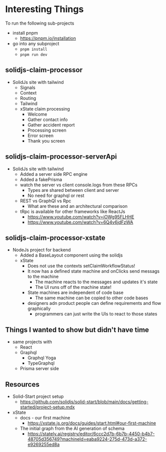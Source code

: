 # Interesting Things

To run the following sub-projects

- install pnpm
  - https://pnpm.io/installation
- go into any subproject
  - `pnpm install`
  - `pnpm run dev`

## solidjs-claim-processor

- SolidJs site with tailwind
  - Signals
  - Context
  - Routing
  - Tailwind
  - xState claim processing
    - Welcome
    - Gather contact info
    - Gather accident report
    - Processing screen
    - Error screen
    - Thank you screen

## solidjs-claim-processor-serverApi

- SolidJs site with tailwind
  - Added a server side RPC engine
  - Added a fakePrisma
  - watch the server vs client console.logs from these RPCs
    - Types are shared between client and server
    - No need for graphql or rest
  - REST vs GraphQl vs Rpc
    - What are these and an architectural comparison
  - tRpc is available for other frameworks like ReactJs
    - https://www.youtube.com/watch?v=iOWg95FLHHE
    - https://www.youtube.com/watch?v=6Q4v6jdFzWA

## solidjs-claim-processor-xstate

- NodeJs project for backend
  - Added a BaseLayout component using the solidjs <Outlet />
  - xState
    - Does not use the contexts setClaimWorkflowStatus!
    - It now has a defined state machine and onClicks send messags to the machine
      - The machine reacts to the messages and updates it's state
      - The UI runs off of the machine state!
    - State machines are independent of code base
      - The same machine can be copied to other code bases
    - designers adn product people can define requirements and flow graphically
      - programmers can just write the UIs to react to those states

## Things I wanted to show but didn't have time

- same projects with
  - React
  - Graphql
    - Graphql Yoga
    - TypeGraphql
  - Prisma server side

## Resources

- Solid-Start project setup
  - https://github.com/solidjs/solid-start/blob/main/docs/getting-started/project-setup.mdx
- xState
  - docs - our first machine
    - https://xstate.js.org/docs/guides/start.html#our-first-machine
  - The initial graph from the AI generation of schema
    - https://stately.ai/registry/editor/6ccc2d7b-6b7b-4450-b4b7-48705d356749?machineId=eaba9224-275d-473d-a372-e9269255ed8a

